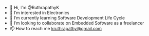 - 👋 Hi, I’m @RuthrapathyK
- 👀 I’m interested in Electronics
- 🌱 I’m currently learning Software Development Life Cycle
- 💞️ I’m looking to collaborate on Embedded Software as a freelancer
- 📫 How to reach me kruthrapathy@gmail.com

<!---
RuthrapathyK/RuthrapathyK is a ✨ special ✨ repository because its `README.md` (this file) appears on your GitHub profile.
You can click the Preview link to take a look at your changes.
--->
